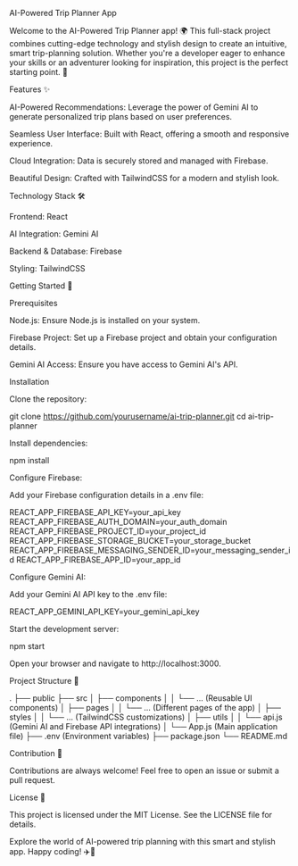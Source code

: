 AI-Powered Trip Planner App

Welcome to the AI-Powered Trip Planner app! 🌍 This full-stack project combines cutting-edge technology and stylish design to create an intuitive, smart trip-planning solution. Whether you're a developer eager to enhance your skills or an adventurer looking for inspiration, this project is the perfect starting point. 🚀

Features ✨

AI-Powered Recommendations: Leverage the power of Gemini AI to generate personalized trip plans based on user preferences.

Seamless User Interface: Built with React, offering a smooth and responsive experience.

Cloud Integration: Data is securely stored and managed with Firebase.

Beautiful Design: Crafted with TailwindCSS for a modern and stylish look.

Technology Stack 🛠️

Frontend: React

AI Integration: Gemini AI

Backend & Database: Firebase

Styling: TailwindCSS

Getting Started 🚀

Prerequisites

Node.js: Ensure Node.js is installed on your system.

Firebase Project: Set up a Firebase project and obtain your configuration details.

Gemini AI Access: Ensure you have access to Gemini AI's API.

Installation

Clone the repository:

git clone https://github.com/yourusername/ai-trip-planner.git
cd ai-trip-planner

Install dependencies:

npm install

Configure Firebase:

Add your Firebase configuration details in a .env file:

REACT_APP_FIREBASE_API_KEY=your_api_key
REACT_APP_FIREBASE_AUTH_DOMAIN=your_auth_domain
REACT_APP_FIREBASE_PROJECT_ID=your_project_id
REACT_APP_FIREBASE_STORAGE_BUCKET=your_storage_bucket
REACT_APP_FIREBASE_MESSAGING_SENDER_ID=your_messaging_sender_id
REACT_APP_FIREBASE_APP_ID=your_app_id

Configure Gemini AI:

Add your Gemini AI API key to the .env file:

REACT_APP_GEMINI_API_KEY=your_gemini_api_key

Start the development server:

npm start

Open your browser and navigate to http://localhost:3000.

Project Structure 📂

.
├── public
├── src
│   ├── components
│   │   └── ... (Reusable UI components)
│   ├── pages
│   │   └── ... (Different pages of the app)
│   ├── styles
│   │   └── ... (TailwindCSS customizations)
│   ├── utils
│   │   └── api.js (Gemini AI and Firebase API integrations)
│   └── App.js (Main application file)
├── .env (Environment variables)
├── package.json
└── README.md

Contribution 🤝

Contributions are always welcome! Feel free to open an issue or submit a pull request.

License 📜

This project is licensed under the MIT License. See the LICENSE file for details.

Explore the world of AI-powered trip planning with this smart and stylish app. Happy coding! ✈️🌟

